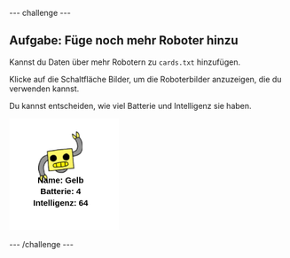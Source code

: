 --- challenge ---

## Aufgabe: Füge noch mehr Roboter hinzu

Kannst du Daten über mehr Robotern zu `cards.txt` hinzufügen.

Klicke auf die Schaltfläche Bilder, um die Roboterbilder anzuzeigen, die du verwenden kannst.

Du kannst entscheiden, wie viel Batterie und Intelligenz sie haben.

![Screenshot](images/robotrumps-yellow.png)

--- /challenge ---